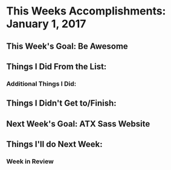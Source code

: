 # This Weeks Accomplishments: January 1, 2017

## This Week's Goal: Be Awesome

## Things I Did From the List:

### Additional Things I Did:

## Things I Didn't Get to/Finish:

## Next Week's Goal: ATX Sass Website

## Things I'll do Next Week:

### Week in Review
